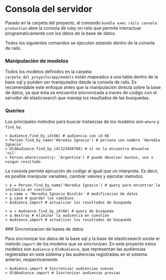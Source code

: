# Consola del servidor

Parado en la carpeta del proyecto, el comando `bundle exec rails console production` abre la consola de ruby on rails que permite interactuar programaticamente con los datos de la base de datos.

Todos los siguientes comandos se ejecutan estando dentro de la consola de rails.

### Manipulación de modelos

Todos los modelos definidos en la carpeta `carpeta_del_proyecto/app/models` están mapeados a una tabla dentro de la base sql y pueden ser manipulados desde la consola de rails. Es recomendable este enfoque antes que la manipulación directa sobre la base de datos, ya que ésta se encuentra sincronizada a traves de codigo con el servidor de elasticsearch que maneja los resultados de las busquedas. 

### Queries

Los principales metodos para buscar instancias de los modelos son `where` y `find_by`.

```
> Audience.find_by_id(66) # audiencia con id 66
> Person.find_by_name('Heredia Ignacio') # persona con nombre 'Heredia Ignacio'
> OldAudience.find_by_id(123456789) # si no la encuentra devuelve 'nil'
> Person.where(country: 'Argentina') # puede devolver muchos, uno o ningun resultado
```

La consola permite ejecución de codigo al igual que un interprete. Es decir, es posible manipular variables, cambiar valores y ejecutar metodos.

```
> p = Person.find_by_name('Heredia Ignacio') # query para encontrar la instancia en cuestion
> p.name = 'Heredia Ignacio Nicolás' # modificacion de datos
> p.save # guardar los camibios
> Audience.import # actualizar los resultados de busqueda
```

```
> a = Audience.find_by_id(66) # query de busqueda
> a.destroy # eliminar la audiencia en cuestion
> Audience.import # actualizar los resultados de busqueda
```

### Sincronizacion de bases de datos

Para sincronizar los datos de la base sql y la base de elasticsearch existe el metodo `import` de los modelos que se sincronizan. En este proyecto estos modelos son `Audience` y `OldAudience`, que representan las audiencias registradas en este sistema y las audiencias registradas en el sistema anterior, respectivamente.

```
> Audience.import # Sincronizar audiencias nuevas
> OldAudience.import # Sincronizar audiencas previas
```